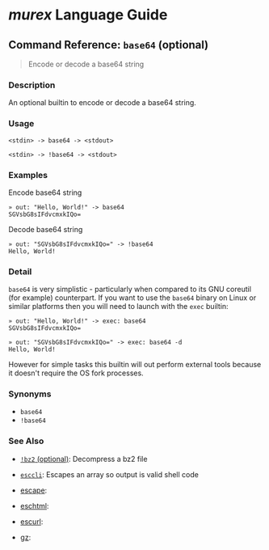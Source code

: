# _murex_ Language Guide

## Command Reference: `base64` (optional)

> Encode or decode a base64 string

### Description

An optional builtin to encode or decode a base64 string.

### Usage

    <stdin> -> base64 -> <stdout>
    
    <stdin> -> !base64 -> <stdout>

### Examples

Encode base64 string

    » out: "Hello, World!" -> base64
    SGVsbG8sIFdvcmxkIQo=
    
Decode base64 string

    » out: "SGVsbG8sIFdvcmxkIQo=" -> !base64
    Hello, World!

### Detail

`base64` is very simplistic - particularly when compared to its GNU coreutil
(for example) counterpart. If you want to use the `base64` binary on Linux
or similar platforms then you will need to launch with the `exec` builtin:

    » out: "Hello, World!" -> exec: base64
    SGVsbG8sIFdvcmxkIQo=
    
    » out: "SGVsbG8sIFdvcmxkIQo=" -> exec: base64 -d
    Hello, World!
    
However for simple tasks this builtin will out perform external tools because
it doesn't require the OS fork processes.

### Synonyms

* `base64`
* `!base64`


### See Also

* [`!bz2` (optional)](../commands/bz2.md):
  Decompress a bz2 file
* [`esccli`](../commands/esccli.md):
  Escapes an array so output is valid shell code
* [escape](../commands/escape.md):
  
* [eschtml](../commands/eschtml.md):
  
* [escurl](../commands/escurl.md):
  
* [gz](../commands/gz.md):
  